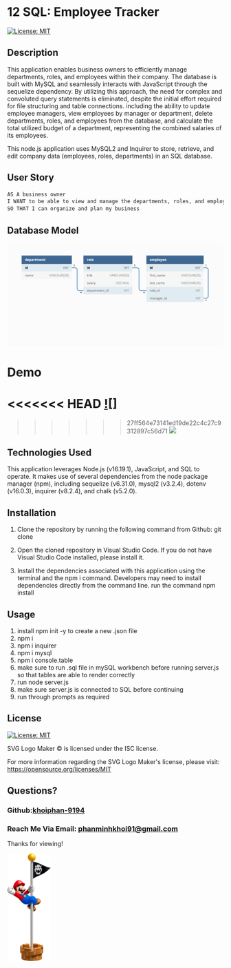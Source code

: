 # 12 SQL: Employee Tracker

[![License: MIT](https://img.shields.io/badge/License-MIT-yellow.svg)](https://opensource.org/licenses/MIT)

##  Description 
This application enables business owners to efficiently manage departments, roles, and employees within their company. The database is built with MySQL and seamlessly interacts with JavaScript through the sequelize dependency. By utilizing this approach, the need for complex and convoluted query statements is eliminated, despite the initial effort required for file structuring and table connections. including the ability to update employee managers, view employees by manager or department, delete departments, roles, and employees from the database, and calculate the total utilized budget of a department, representing the combined salaries of its employees.

This node.js application uses MySQL2 and Inquirer to store, retrieve, and edit company data (employees, roles, departments) in an SQL database. 

## User Story

```md
AS A business owner
I WANT to be able to view and manage the departments, roles, and employees in my company
SO THAT I can organize and plan my business
```

## Database Model 

![database model](./Assets/12-sql-homework-demo-01.png)

# Demo
<<<<<<< HEAD
[![]](https://www.youtube.com/watch?v=BMRzjiypuMg)
=======

>>>>>>> 27ff564e73141ed19de22c4c27c9312897c56d71
<img src="/Assets/sql-demo2.gif"><br>

## Technologies Used

This application leverages Node.js (v16.19.1), JavaScript, and SQL to operate. It makes use of several dependencies from the node package manager (npm), including sequelize (v6.31.0), mysql2 (v3.2.4), dotenv (v16.0.3), inquirer (v8.2.4), and chalk (v5.2.0).

## Installation

1. Clone the repository by running the following command from Github: git clone 

2. Open the cloned repository in Visual Studio Code. If you do not have Visual Studio Code installed, please install it.

3. Install the dependencies associated with this application using the terminal and the npm i command. Developers may need to install dependencies directly from the command line.
 run the command npm install


## Usage
1. install npm init -y to create a new .json file
2. npm i
3. npm i inquirer
4. npm i mysql
5. npm i console.table
6. make sure to run .sql file in mySQL workbench before running server.js so that tables are able to render correctly
7. run node server.js
8. make sure server.js is connected to SQL before continuing
9. run through prompts as required 


## License
[![License: MIT](https://img.shields.io/badge/license-MIT-red)](https://opensource.org/licenses/MIT)

SVG Logo Maker © is licensed under the ISC license.  

For more information regarding the SVG Logo Maker's license, please visit: 
https://opensource.org/licenses/MIT

  
## Questions?
  
### Github:[khoiphan-9194](https://github.com/khoiphan-9194)
  
### Reach Me Via Email: phanminhkhoi91@gmail.com

Thanks for viewing!

<img src="https://raw.githubusercontent.com/its-jefe/image-hosting/main/goal-pole.png" width="20%">
